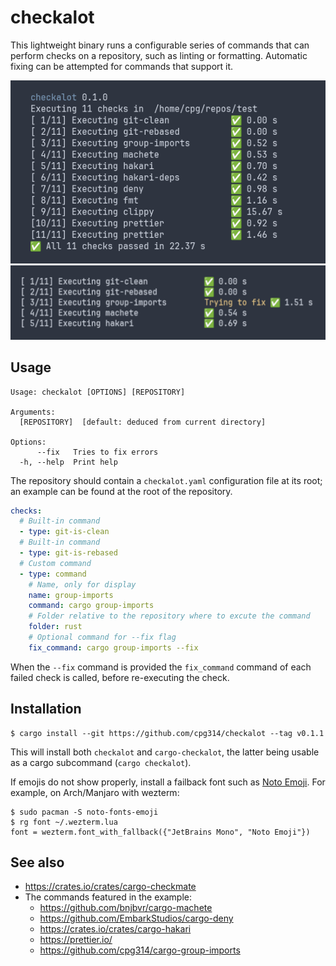 # checkalot

This lightweight binary runs a configurable series of commands that can perform checks on a repository, such as linting or formatting. Automatic fixing can be attempted for commands that support it.

![Screenshot](screenshot.png)
![Screenshot](fix.png)

## Usage

```
Usage: checkalot [OPTIONS] [REPOSITORY]

Arguments:
  [REPOSITORY]  [default: deduced from current directory]

Options:
      --fix   Tries to fix errors
  -h, --help  Print help
```

The repository should contain a `checkalot.yaml` configuration file at its root; an example can be found at the root of the repository.

```yaml
checks:
  # Built-in command
  - type: git-is-clean
  # Built-in command
  - type: git-is-rebased
  # Custom command
  - type: command
    # Name, only for display
    name: group-imports
    command: cargo group-imports
    # Folder relative to the repository where to excute the command
    folder: rust
    # Optional command for --fix flag
    fix_command: cargo group-imports --fix
```

When the `--fix` command is provided the `fix_command` command of each failed check is called, before re-executing the check.

## Installation

```
$ cargo install --git https://github.com/cpg314/checkalot --tag v0.1.1
```

This will install both `checkalot` and `cargo-checkalot`, the latter being usable as a cargo subcommand (`cargo checkalot`).

If emojis do not show properly, install a failback font such as [Noto Emoji](https://github.com/googlefonts/noto-emoji). For example, on Arch/Manjaro with wezterm:

```console
$ sudo pacman -S noto-fonts-emoji
$ rg font ~/.wezterm.lua
font = wezterm.font_with_fallback({"JetBrains Mono", "Noto Emoji"})
```

## See also

- https://crates.io/crates/cargo-checkmate
- The commands featured in the example:
  - https://github.com/bnjbvr/cargo-machete
  - https://github.com/EmbarkStudios/cargo-deny
  - https://crates.io/crates/cargo-hakari
  - https://prettier.io/
  - https://github.com/cpg314/cargo-group-imports
